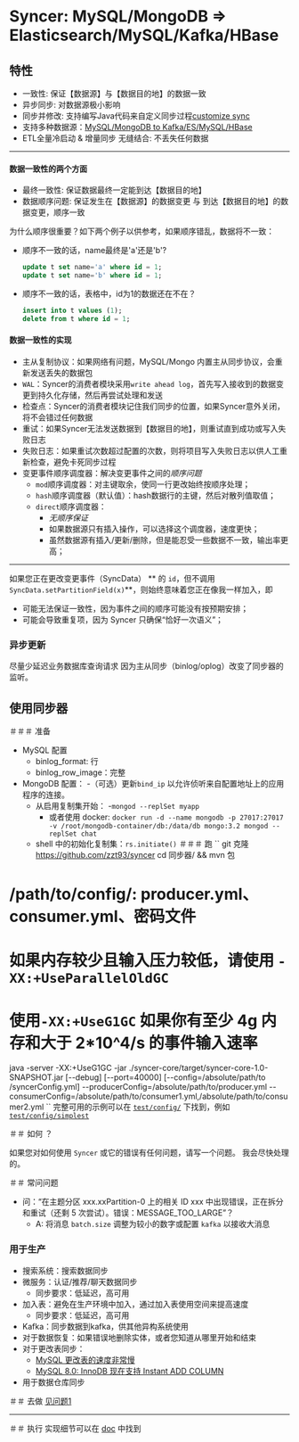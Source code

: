 
# Syncer: MySQL/MongoDB => Elasticsearch/MySQL/Kafka/HBase

## 特性

- 一致性: 保证【数据源】与【数据目的地】的数据一致
- 异步同步: 对数据源极小影响
- 同步并修改: 支持编写Java代码来自定义同步过程[customize sync](doc/detail-feature.md)
- 支持多种数据源：[MySQL/MongoDB to Kafka/ES/MySQL/HBase](doc/detail-feature.md)
- ETL全量冷启动 & 增量同步 无缝结合: 不丢失任何数据

---

#### 数据一致性的两个方面

- 最终一致性: 保证数据最终一定能到达【数据目的地】
- 数据顺序问题: 保证发生在【数据源】的数据变更 与 到达【数据目的地】的数据变更，顺序一致 
  
为什么顺序很重要？如下两个例子以供参考，如果顺序错乱，数据将不一致：
- 顺序不一致的话，name最终是'a'还是'b'?
    ```sql
  update t set name='a' where id = 1;
  update t set name='b' where id = 1;
    ```
- 顺序不一致的话，表格中，id为1的数据还在不在？
    ```sql
  insert into t values (1);
  delete from t where id = 1;
    ```
#### 数据一致性的实现

- 主从复制协议：如果网络有问题，MySQL/Mongo 内置主从同步协议，会重新发送丢失的数据包
- `WAL`：Syncer的消费者模块采用`write ahead log`，首先写入接收到的数据变更到持久化存储，然后再尝试处理和发送
- 检查点：Syncer的消费者模块记住我们同步的位置，如果Syncer意外关闭，将不会错过任何数据
- 重试：如果Syncer无法发送数据到【数据目的地】，则重试直到成功或写入失败日志
- 失败日志：如果重试次数超过配置的次数，则将项目写入失败日志以供人工重新检查，避免卡死同步过程
- 变更事件顺序调度器：解决变更事件之间的*顺序问题*
    - `mod`顺序调度器：对主键取余，使同一行更改始终按顺序处理；
    - `hash`顺序调度器（默认值）：hash数据行的主键，然后对散列值取值；
    - `direct`顺序调度器：
        - *无顺序保证*
        - 如果数据源只有插入操作，可以选择这个调度器，速度更快；
        - 虽然数据源有插入/更新/删除，但是能忍受一些数据不一致，输出率更高；

---

如果您正在更改变更事件（SyncData） ** 的 `id`，但不调用 `SyncData.setPartitionField(x)`**，则始终意味着您正在像我一样加入，即
- 可能无法保证一致性，因为事件之间的顺序可能没有按预期安排；
- 可能会导致重复项，因为 Syncer 只确保“恰好一次语义”；

### 异步更新
尽量少延迟业务数据库查询请求
因为主从同步（binlog/oplog）改变了同步器的监听。


## 使用同步器

＃＃＃ 准备

- MySQL 配置
    - binlog_format: 行
    - binlog_row_image：完整
- MongoDB 配置：
  -（可选）更新`bind_ip` 以允许侦听来自配置地址上的应用程序的连接。
    - 从启用复制集开始：
      -`mongod --replSet myapp`
        - 或者使用 docker: `docker run -d --name mongodb -p 27017:27017 -v /root/mongodb-container/db:/data/db mongo:3.2 mongod --replSet chat`
    - shell 中的初始化复制集：`rs.initiate()`
      ＃＃＃ 跑
      ``
      git 克隆 https://github.com/zzt93/syncer
      cd 同步器/ && mvn 包
# /path/to/config/: producer.yml、consumer.yml、密码文件
# 如果内存较少且输入压力较低，请使用 `-XX:+UseParallelOldGC`
# 使用`-XX:+UseG1GC` 如果你有至少 4g 内存和大于 2*10^4/s 的事件输入速率
java -server -XX:+UseG1GC -jar ./syncer-core/target/syncer-core-1.0-SNAPSHOT.jar [--debug] [--port=40000] [--config=/absolute/path/to /syncerConfig.yml] --producerConfig=/absolute/path/to/producer.yml --consumerConfig=/absolute/path/to/consumer1.yml,/absolute/path/to/consumer2.yml
``
完整可用的示例可以在 [`test/config/`](test/config/) 下找到，例如 [`test/config/simplest`](test/config/simplest)

＃＃ 如何 ？

如果您对如何使用 `Syncer` 或它的错误有任何问题，请写一个问题。
我会尽快处理的。

＃＃ 常问问题

- 问：“在主题分区 xxx.xxPartition-0 上的相关 ID xxx 中出现错误，正在拆分和重试（还剩 5 次尝试）。错误：MESSAGE_TOO_LARGE”？
    - A: 将消息 `batch.size` 调整为较小的数字或配置 `kafka` 以接收大消息


### 用于生产
- 搜索系统：搜索数据同步
- 微服务：认证/推荐/聊天数据同步
    - 同步要求：低延迟，高可用
- 加入表：避免在生产环境中加入，通过加入表使用空间来提高速度
    - 同步要求：低延迟，高可用
- Kafka：同步数据到kafka，供其他异构系统使用
- 对于数据恢复：如果错误地删除实体，或者您知道从哪里开始和结束
- 对于更改表同步：
    - [MySQL 更改表的速度非常慢](https://stackoverflow.com/questions/12774709/mysql-very-slow-for-alter-table-query)
    - [MySQL 8.0: InnoDB 现在支持 Instant ADD COLUMN](https://mysqlserverteam.com/mysql-8-0-innodb-now-supports-instant-add-column/)
- 用于数据仓库同步

＃＃ 去做
[见问题1](https://github.com/zzt93/syncer/issues/1)

---

＃＃ 执行
实现细节可以在 [doc](doc/) 中找到
